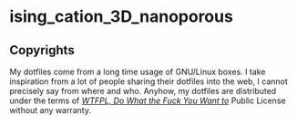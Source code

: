 # ising_cation_3D_nanoporous
## Copyrights

My dotfiles come from a long time usage of GNU/Linux boxes. I take inspiration from a lot of people sharing their dotfiles into the web, I cannot precisely say from where and who. Anyhow, my dotfiles are distributed under the terms of [*WTFPL, Do What the Fuck You Want to*](http://www.wtfpl.net/) Public License without any warranty.
